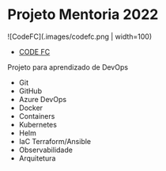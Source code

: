 # Projeto Mentoria 2022

 ![CodeFC](.images/codefc.png | width=100)
 -  [CODE FC](https://youtube.com/codefc)

Projeto para aprendizado de DevOps

- Git
- GitHub
- Azure DevOps
- Docker
- Containers
- Kubernetes
- Helm
- IaC Terraform/Ansible
- Observabilidade
- Arquitetura